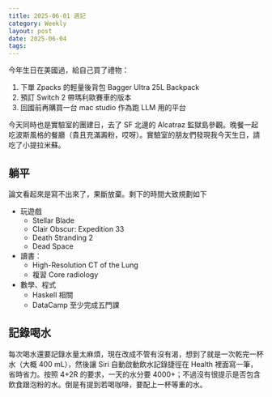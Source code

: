 ```yaml
---
title: 2025-06-01 週記
category: Weekly
layout: post
date: 2025-06-04
tags:
---
```

今年生日在美國過，給自己買了禮物：
1. 下單 Zpacks 的輕量後背包 Bagger Ultra 25L Backpack
2. 預訂 Switch 2 帶瑪利歐賽車的版本
3. 回國前再購買一台 mac studio 作為跑 LLM 用的平台

今天同時也是實驗室的團建日，去了 SF 北邊的 Alcatraz 監獄島參觀。晚餐一起吃波斯風格的餐廳（貴且充滿澱粉，哎呀）。實驗室的朋友們發現我今天生日，請吃了小提拉米蘇。

## 躺平

論文看起來是寫不出來了，果斷放棄。剩下的時間大致規劃如下

- 玩遊戲
	- Stellar Blade
	- Clair Obscur: Expedition 33
	- Death Stranding 2
	- Dead Space
- 讀書：
	- High-Resolution CT of the Lung
	- 複習 Core radiology
- 數學、程式
	- Haskell 相關
	- DataCamp 至少完成五門課

## 記錄喝水

每次喝水還要記錄水量太麻煩，現在改成不管有沒有渴，想到了就是一次乾完一杯水（大概 400 mL），然後讓 Siri 自動啟動飲水記錄捷徑在 Health 裡面寫一筆，省時省力。按照 4+2R 的要求，一天的水分要 4000+；不過沒有很提示是否包含飲食跟泡粉的水。倒是有提到若喝咖啡，要配上一杯等重的水。